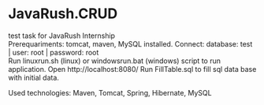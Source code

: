 # JavaRush.CRUD
test task for JavaRush Internship<br>
Prerequariments: tomcat, maven, MySQL installed.
Connect: database: test | user: root | password: root<br>
Run linuxrun.sh (linux) or windowsrun.bat (windows) script to run application. Open http://localhost:8080/
Run FillTable.sql to fill sql data base with initial data.

Used technologies: Maven, Tomcat, Spring, Hibernate, MySQL
